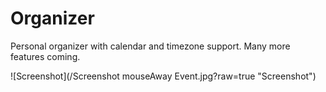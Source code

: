 # Organizer
Personal organizer with calendar and timezone support. Many more features coming.

![Screenshot](/Screenshot mouseAway Event.jpg?raw=true "Screenshot")
